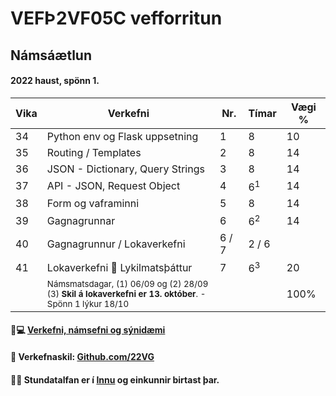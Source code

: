 # VEFÞ2VF05C vefforritun


## Námsáætlun 

#### 2022 haust, spönn 1. 

| Vika  | Verkefni  | Nr. | Tímar | Vægi % |
|---|---|---|---|---|
| 34  | Python env og Flask uppsetning  | 1  | 8 | 10 |
| 35  | Routing / Templates | 2 | 8  | 14  |
| 36  | JSON - Dictionary, 	Query Strings | 3  | 8  | 14  |
| 37  | API - JSON, Request Object | 4  | 6<sup>1</sup> | 14 |
| 38  | Form og vaframinni | 5  | 8  | 14  |
| 39  | Gagnagrunnar | 6  | 6<sup>2</sup>   | 14  |
| 40  | Gagnagrunnur / Lokaverkefni | 6 / 7  | 2 / 6 |  |
| 41  | Lokaverkefni 🔑 Lykilmatsþáttur | 7 | 6<sup>3</sup> | 20  |
|     | <sub>Námsmatsdagar, (1) 06/09 og (2) 28/09<br>(3) **Skil á lokaverkefni er 13. október**. - Spönn 1 lýkur  18/10 </sub> |  |  | 100%  |

<!--
#### 👋 [Undirbúningur og bjargir](https://github.com/vefumsjon/Namsefni/wiki)
-->
#### 🧙💻 [Verkefni, námsefni og sýnidæmi](https://github.com/vefumsjon/namsefni/)

#### 🌈 Verkefnaskil: [Github.com/22VG](https://github.com/22vg)

#### 🙋‍♀️ Stundatalfan er í [Innu](https://r.inna.is/) og einkunnir birtast þar.



